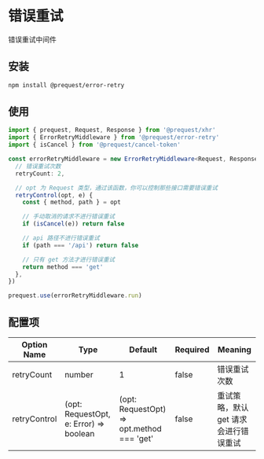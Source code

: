# 错误重试

错误重试中间件

## 安装

```bash
npm install @prequest/error-retry
```

## 使用

```ts
import { prequest, Request, Response } from '@prequest/xhr'
import { ErrorRetryMiddleware } from '@prequest/error-retry'
import { isCancel } from '@prequest/cancel-token'

const errorRetryMiddleware = new ErrorRetryMiddleware<Request, Response>({
  // 错误重试次数
  retryCount: 2,

  // opt 为 Request 类型，通过该函数，你可以控制那些接口需要错误重试
  retryControl(opt, e) {
    const { method, path } = opt

    // 手动取消的请求不进行错误重试
    if (isCancel(e)) return false

    // api 路径不进行错误重试
    if (path === '/api') return false

    // 只有 get 方法才进行错误重试
    return method === 'get'
  },
})

prequest.use(errorRetryMiddleware.run)
```

## 配置项

| Option Name  | Type                                   | Default                                   | Required | Meaning                               |
| ------------ | -------------------------------------- | ----------------------------------------- | -------- | ------------------------------------- |
| retryCount   | number                                 | 1                                         | false    | 错误重试次数                          |
| retryControl | (opt: RequestOpt, e: Error) => boolean | (opt: RequestOpt) => opt.method === 'get' | false    | 重试策略，默认 get 请求会进行错误重试 |
